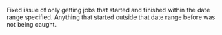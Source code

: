 Fixed issue of only getting jobs that started and finished within the date range specified.
Anything that started outside that date range before was not being caught.
